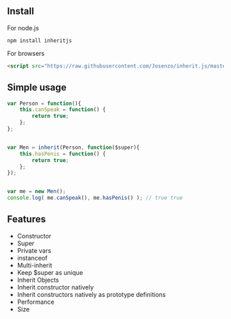 ## Install

For node.js

```shell
npm install inheritjs
```


For browsers

```html
<script src="https://raw.githubusercontent.com/Josenzo/inherit.js/master/src/inherit.min.js"></script>
```





## Simple usage

```javascript
var Person = function(){
	this.canSpeak = function() {
		return true;
	};
};


var Men = inherit(Person, function($super){
	this.hasPenis = function() {
		return true;
	};
});


var me = new Men();
console.log( me.canSpeak(), me.hasPenis() ); // true true
```


## Features

  - Constructor
  - Super
  - Private vars
  - instanceof
  - Multi-inherit
  - Keep $super as unique
  - Inherit Objects
  - Inherit constructor natively
  - Inherit constructors natively as prototype definitions
  - Performance
  - Size
